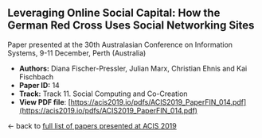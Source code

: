 ## Leveraging Online Social Capital: How the German Red Cross Uses Social Networking Sites

Paper presented at the 30th Australasian Conference on Information Systems, 9-11 December, Perth (Australia)
- **Authors:** Diana Fischer-Pressler, Julian Marx, Christian Ehnis and Kai Fischbach
- **Paper ID:** 14
- **Track:** Track 11. Social Computing and Co-Creation
- **View PDF file**: [https://acis2019.io/pdfs/ACIS2019_PaperFIN_014.pdf](https://acis2019.io/pdfs/ACIS2019_PaperFIN_014.pdf)

&larr; back to [full list of papers presented at ACIS 2019](https://acis2019.io/)